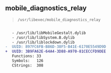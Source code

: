 ## mobile_diagnostics_relay

> `/usr/libexec/mobile_diagnostics_relay`

```diff

   - /usr/lib/libMobileGestalt.dylib
   - /usr/lib/libSystem.B.dylib
   - /usr/lib/liblockdown.dylib
-  UUID: 897FC6FB-B86D-38F5-B41E-6170E5549D9D
+  UUID: 3B9FA62E-64A4-3D88-A970-81CECCFD9DEE
   Functions: 33
   Symbols:   126
   CStrings:  308

```

